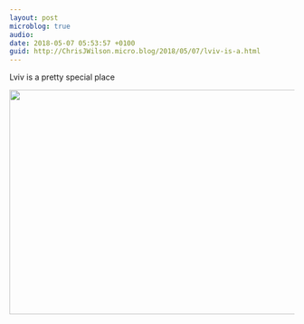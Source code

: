 ```yaml
---
layout: post
microblog: true
audio: 
date: 2018-05-07 05:53:57 +0100
guid: http://ChrisJWilson.micro.blog/2018/05/07/lviv-is-a.html
---
```

Lviv is a pretty special place

<img src="http://chrisjwilson.me/uploads/2018/41bd199662.jpg" width="600" height="397" />
